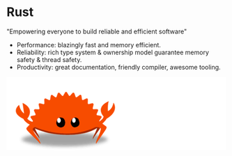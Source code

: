 
# Rust

"Empowering everyone to build reliable and efficient software"

* Performance: blazingly fast and memory efficient.
* Reliability: rich type system & ownership model guarantee memory safety & thread safety.
* Productivity: great documentation, friendly compiler, awesome tooling.

<center>

![](media/ferris.gif)

</center>

